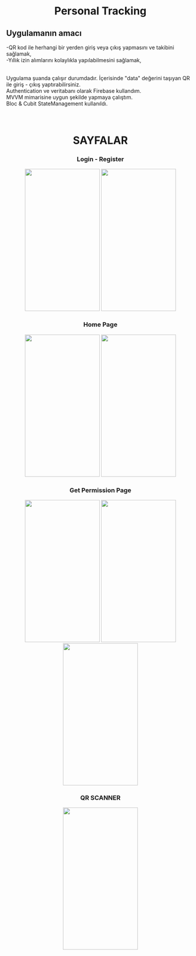 

<div align='center'><h1>Personal Tracking</h1></div>

<h2>Uygulamanın amacı</h2>
-QR kod ile herhangi bir yerden giriş veya çıkış yapmasını ve takibini sağlamak,<br>
-Yıllık izin alımlarını kolaylıkla yapılabilmesini sağlamak,<br><br>

Uygulama şuanda çalışır durumdadır. İçerisinde "data" değerini taşıyan QR ile giriş - çıkış yaptırabilirsiniz.<br>
Authentication ve veritabanı olarak Firebase kullandım.<br>
MVVM mimarisine uygun şekilde yapmaya çalıştım.<br>
Bloc & Cubit StateManagement kullanıldı.<br>
<br><br>







<div align='center'><h1>SAYFALAR</h1></div>


 <div align='center'><h3>Login - Register</h3></div>
 <div align='center'>
<img height='380' width='200' src="https://user-images.githubusercontent.com/56825677/163137619-e05d2533-33d1-491a-b2ed-973264800b8f.png"> </img>
<img height='380' width='200' src="https://user-images.githubusercontent.com/56825677/163137625-753e4770-60f6-499b-bccb-19641e659a94.png"> </img>
</div>



<div align='center'><h3>Home Page</h3></div>
<div align='center'>
<img height='380' width='200' src="https://user-images.githubusercontent.com/56825677/163137603-73b9c781-08f9-4a30-b6fa-d0a57e208e1e.png"> </img>
<img height='380' width='200' src="https://user-images.githubusercontent.com/56825677/163137609-8da083e5-5586-4d8b-bd6c-301d10b85130.png"> </img>

</div>

<div align='center'><h3>Get Permission Page </h3></div>
<div align='center'>
<img height='380' width='200' src="https://user-images.githubusercontent.com/56825677/163137612-ed20b6cf-f865-49d2-a5a5-666746d9f524.png"> </img>
<img height='380' width='200' src="https://user-images.githubusercontent.com/56825677/163137613-fd935fd3-dca8-4681-ac6c-7535cb13abc6.png"> </img>
<img height='380' width='200' src="https://user-images.githubusercontent.com/56825677/163137616-1cc3382b-2283-4bf2-a6b8-646c4bccfd0e.png"> </img>
</div>

<div align='center'><h3>QR SCANNER</h3></div>
<div align='center'>
<img height='380' width='200' src="https://user-images.githubusercontent.com/56825677/163137622-6ead6d1d-914d-43d2-8cfa-544c78a487b8.png"> </img>
</div>

